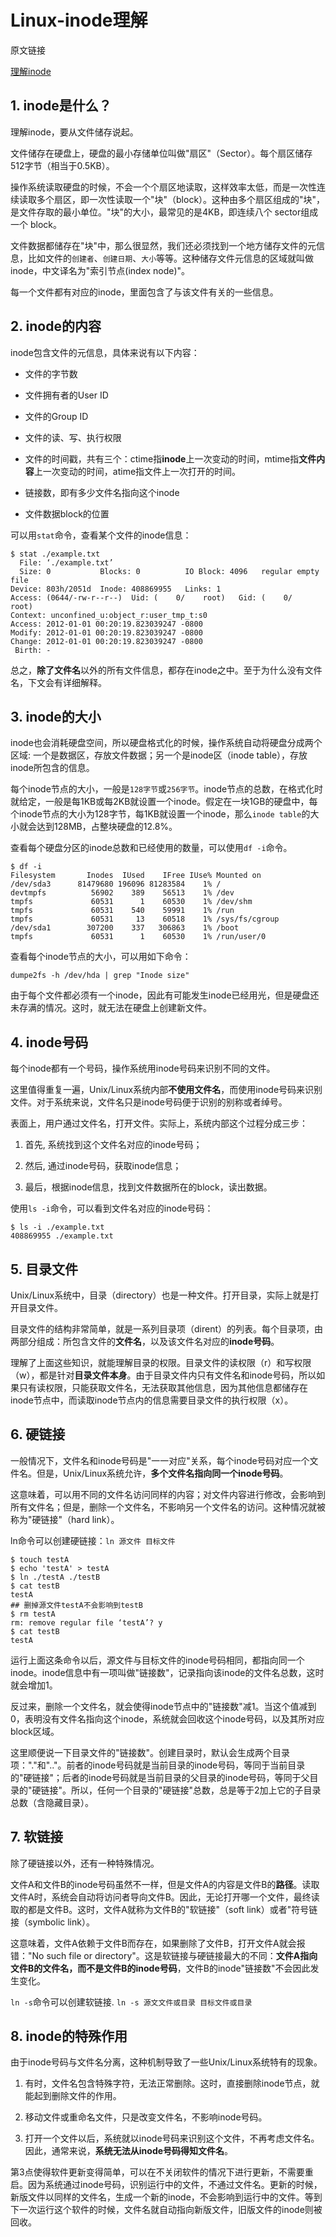 # Linux-inode理解

原文链接

[理解inode](http://www.ruanyifeng.com/blog/2011/12/inode.html)

## 1. inode是什么？

理解inode，要从文件储存说起。

文件储存在硬盘上，硬盘的最小存储单位叫做"扇区"（Sector）。每个扇区储存512字节（相当于0.5KB）。

操作系统读取硬盘的时候，不会一个个扇区地读取，这样效率太低，而是一次性连续读取多个扇区，即一次性读取一个"块"（block）。这种由多个扇区组成的"块"，是文件存取的最小单位。"块"的大小，最常见的是4KB，即连续八个 sector组成一个 block。

文件数据都储存在"块"中，那么很显然，我们还必须找到一个地方储存文件的元信息，比如文件的`创建者`、`创建日期`、`大小`等等。这种储存文件元信息的区域就叫做inode，中文译名为"索引节点(index node)"。

每一个文件都有对应的inode，里面包含了与该文件有关的一些信息。

## 2. inode的内容

inode包含文件的元信息，具体来说有以下内容：

- 文件的字节数

- 文件拥有者的User ID

- 文件的Group ID

- 文件的读、写、执行权限

- 文件的时间戳，共有三个：ctime指**inode**上一次变动的时间，mtime指**文件内容**上一次变动的时间，atime指文件上一次打开的时间。

- 链接数，即有多少文件名指向这个inode

- 文件数据block的位置

可以用`stat`命令，查看某个文件的inode信息：

```
$ stat ./example.txt 
  File: ‘./example.txt’
  Size: 0         	Blocks: 0          IO Block: 4096   regular empty file
Device: 803h/2051d	Inode: 408869955   Links: 1
Access: (0644/-rw-r--r--)  Uid: (    0/    root)   Gid: (    0/    root)
Context: unconfined_u:object_r:user_tmp_t:s0
Access: 2012-01-01 00:20:19.823039247 -0800
Modify: 2012-01-01 00:20:19.823039247 -0800
Change: 2012-01-01 00:20:19.823039247 -0800
 Birth: -
```

总之，**除了文件名**以外的所有文件信息，都存在inode之中。至于为什么没有文件名，下文会有详细解释。

## 3. inode的大小

inode也会消耗硬盘空间，所以硬盘格式化的时候，操作系统自动将硬盘分成两个区域: 一个是数据区，存放文件数据；另一个是inode区（inode table），存放inode所包含的信息。

每个inode节点的大小，一般是`128字节`或`256字节`。inode节点的总数，在格式化时就给定，一般是每1KB或每2KB就设置一个inode。假定在一块1GB的硬盘中，每个inode节点的大小为128字节，每1KB就设置一个inode，那么`inode table`的大小就会达到128MB，占整块硬盘的12.8%。

查看每个硬盘分区的inode总数和已经使用的数量，可以使用`df -i`命令。

```
$ df -i
Filesystem       Inodes  IUsed    IFree IUse% Mounted on
/dev/sda3      81479680 196096 81283584    1% /
devtmpfs          56902    389    56513    1% /dev
tmpfs             60531      1    60530    1% /dev/shm
tmpfs             60531    540    59991    1% /run
tmpfs             60531     13    60518    1% /sys/fs/cgroup
/dev/sda1        307200    337   306863    1% /boot
tmpfs             60531      1    60530    1% /run/user/0
```

查看每个inode节点的大小，可以用如下命令：

```
dumpe2fs -h /dev/hda | grep "Inode size"
```

由于每个文件都必须有一个inode，因此有可能发生inode已经用光，但是硬盘还未存满的情况。这时，就无法在硬盘上创建新文件。

## 4. inode号码

每个inode都有一个号码，操作系统用inode号码来识别不同的文件。

这里值得重复一遍，Unix/Linux系统内部**不使用文件名**，而使用inode号码来识别文件。对于系统来说，文件名只是inode号码便于识别的别称或者绰号。

表面上，用户通过文件名，打开文件。实际上，系统内部这个过程分成三步：

1. 首先, 系统找到这个文件名对应的inode号码；

2. 然后, 通过inode号码，获取inode信息；

3. 最后，根据inode信息，找到文件数据所在的block，读出数据。

使用`ls -i`命令，可以看到文件名对应的inode号码：

```
$ ls -i ./example.txt 
408869955 ./example.txt
```

## 5. 目录文件

Unix/Linux系统中，目录（directory）也是一种文件。打开目录，实际上就是打开目录文件。

目录文件的结构非常简单，就是一系列目录项（dirent）的列表。每个目录项，由两部分组成：所包含文件的**文件名**，以及该文件名对应的**inode号码**。

理解了上面这些知识，就能理解目录的权限。目录文件的读权限（r）和写权限（w），都是针对**目录文件本身**。由于目录文件内只有文件名和inode号码，所以如果只有读权限，只能获取文件名，无法获取其他信息，因为其他信息都储存在inode节点中，而读取inode节点内的信息需要目录文件的执行权限（x）。

## 6. 硬链接

一般情况下，文件名和inode号码是"一一对应"关系，每个inode号码对应一个文件名。但是，Unix/Linux系统允许，**多个文件名指向同一个inode号码**。

这意味着，可以用不同的文件名访问同样的内容；对文件内容进行修改，会影响到所有文件名；但是，删除一个文件名，不影响另一个文件名的访问。这种情况就被称为"硬链接"（hard link）。

ln命令可以创建硬链接：`ln 源文件 目标文件`

```
$ touch testA
$ echo 'testA' > testA
$ ln ./testA ./testB
$ cat testB 
testA
## 删掉源文件testA不会影响到testB
$ rm testA
rm: remove regular file ‘testA’? y
$ cat testB 
testA

```

运行上面这条命令以后，源文件与目标文件的inode号码相同，都指向同一个inode。inode信息中有一项叫做"链接数"，记录指向该inode的文件名总数，这时就会增加1。

反过来，删除一个文件名，就会使得inode节点中的"链接数"减1。当这个值减到0，表明没有文件名指向这个inode，系统就会回收这个inode号码，以及其所对应block区域。

这里顺便说一下目录文件的"链接数"。创建目录时，默认会生成两个目录项："."和".."。前者的inode号码就是当前目录的inode号码，等同于当前目录的"硬链接"；后者的inode号码就是当前目录的父目录的inode号码，等同于父目录的"硬链接"。所以，任何一个目录的"硬链接"总数，总是等于2加上它的子目录总数（含隐藏目录）。

## 7. 软链接

除了硬链接以外，还有一种特殊情况。

文件A和文件B的inode号码虽然不一样，但是文件A的内容是文件B的**路径**。读取文件A时，系统会自动将访问者导向文件B。因此，无论打开哪一个文件，最终读取的都是文件B。这时，文件A就称为文件B的"软链接"（soft link）或者"符号链接（symbolic link）。

这意味着，文件A依赖于文件B而存在，如果删除了文件B，打开文件A就会报错："No such file or directory"。这是软链接与硬链接最大的不同：**文件A指向文件B的文件名，而不是文件B的inode号码**，文件B的inode"链接数"不会因此发生变化。

`ln -s`命令可以创建软链接. `ln -s 源文文件或目录 目标文件或目录`

## 8. inode的特殊作用

由于inode号码与文件名分离，这种机制导致了一些Unix/Linux系统特有的现象。

1. 有时，文件名包含特殊字符，无法正常删除。这时，直接删除inode节点，就能起到删除文件的作用。

2. 移动文件或重命名文件，只是改变文件名，不影响inode号码。

3. 打开一个文件以后，系统就以inode号码来识别这个文件，不再考虑文件名。因此，通常来说，**系统无法从inode号码得知文件名**。

第3点使得软件更新变得简单，可以在不关闭软件的情况下进行更新，不需要重启。因为系统通过inode号码，识别运行中的文件，不通过文件名。更新的时候，新版文件以同样的文件名，生成一个新的inode，不会影响到运行中的文件。等到下一次运行这个软件的时候，文件名就自动指向新版文件，旧版文件的inode则被回收。